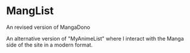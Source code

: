 # MangList
An revised version of MangaDono

An alternative version of "MyAnimeList" where I interact with the Manga side of the site in a modern format. 

